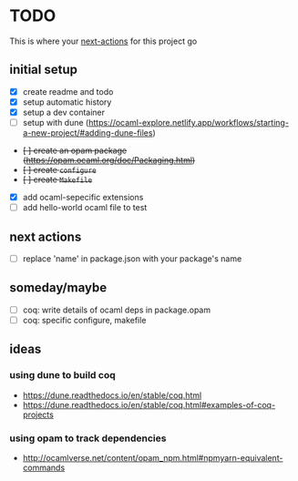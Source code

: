 # TODO

This is where your [next-actions](obsidian://open?vault=obsidian&file=Getting%20Things%20Done) for this project go

## initial setup

- [x] create readme and todo
- [x] setup automatic history
- [x] setup a dev container
- [ ] setup with dune (https://ocaml-explore.netlify.app/workflows/starting-a-new-project/#adding-dune-files)
- ~~[ ] create an opam package (https://opam.ocaml.org/doc/Packaging.html)~~
- ~~[ ] create `configure`~~
- ~~[ ] create `Makefile`~~
- [x] add ocaml-sepecific extensions
- [ ] add hello-world ocaml file to test

## next actions
- [ ] replace 'name' in package.json with your package's name

## someday/maybe

- [ ] coq: write details of ocaml deps in package.opam
- [ ] coq: specific configure, makefile

## ideas

### using dune to build coq
- https://dune.readthedocs.io/en/stable/coq.html
- https://dune.readthedocs.io/en/stable/coq.html#examples-of-coq-projects

### using opam to track dependencies
- http://ocamlverse.net/content/opam_npm.html#npmyarn-equivalent-commands

